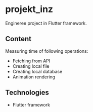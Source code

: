 # projekt_inz

Engineree project in Flutter framework.

## Content

Measuring time of following operations:
  - Fetching from API
  - Creating local file
  - Creating local database
  - Animation rendering
  
## Technologies
  - Flutter framework
